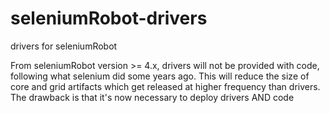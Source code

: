 # seleniumRobot-drivers
drivers for seleniumRobot

From seleniumRobot version >= 4.x, drivers will not be provided with code, following what selenium did some years ago. This will reduce the size of core and grid artifacts which get released at higher frequency than drivers.
The drawback is that it's now necessary to deploy drivers AND code
